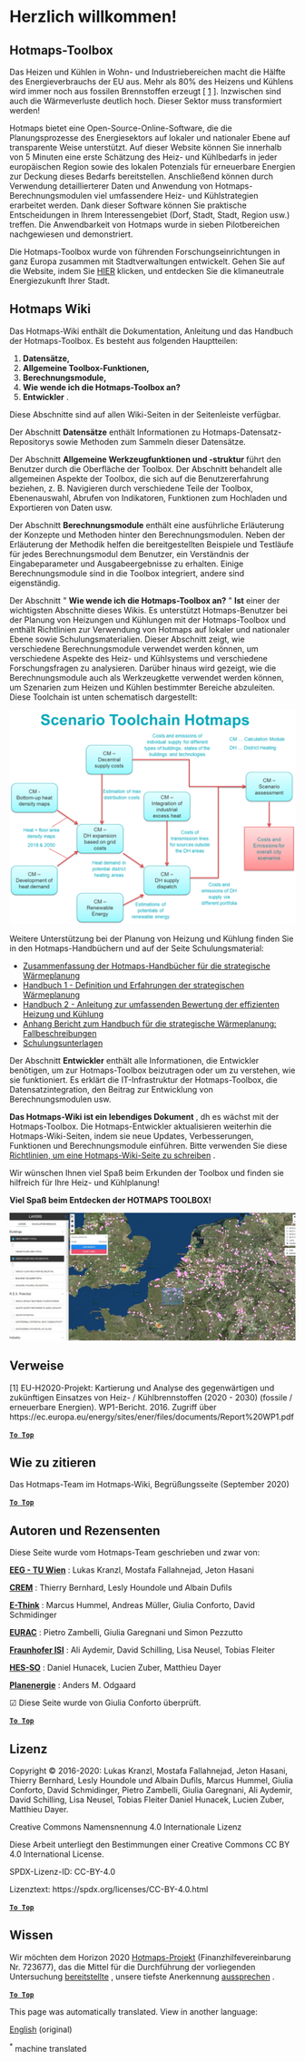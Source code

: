 <h1> <a class="anchor" id="welcome!" href="#welcome!"><i class="fa fa-link"></i></a> Herzlich willkommen! </h1><h2> <a class="anchor" id="hotmaps-toolbox" href="#hotmaps-toolbox"><i class="fa fa-link"></i></a> Hotmaps-Toolbox </h2><p> Das Heizen und Kühlen in Wohn- und Industriebereichen macht die Hälfte des Energieverbrauchs der EU aus. Mehr als 80% des Heizens und Kühlens wird immer noch aus fossilen Brennstoffen erzeugt [ <a href="#references">1</a> ]. Inzwischen sind auch die Wärmeverluste deutlich hoch. Dieser Sektor muss transformiert werden! </p><p> Hotmaps bietet eine Open-Source-Online-Software, die die Planungsprozesse des Energiesektors auf lokaler und nationaler Ebene auf transparente Weise unterstützt. Auf dieser Website können Sie innerhalb von 5 Minuten eine erste Schätzung des Heiz- und Kühlbedarfs in jeder europäischen Region sowie des lokalen Potenzials für erneuerbare Energien zur Deckung dieses Bedarfs bereitstellen. Anschließend können durch Verwendung detaillierterer Daten und Anwendung von Hotmaps-Berechnungsmodulen viel umfassendere Heiz- und Kühlstrategien erarbeitet werden. Dank dieser Software können Sie praktische Entscheidungen in Ihrem Interessengebiet (Dorf, Stadt, Stadt, Region usw.) treffen. Die Anwendbarkeit von Hotmaps wurde in sieben Pilotbereichen nachgewiesen und demonstriert. </p><p> Die Hotmaps-Toolbox wurde von führenden Forschungseinrichtungen in ganz Europa zusammen mit Stadtverwaltungen entwickelt. Gehen Sie auf die Website, indem Sie <a href="https://www.hotmaps.eu/map">HIER</a> klicken, und entdecken Sie die klimaneutrale Energiezukunft Ihrer Stadt. </p><h2> <a class="anchor" id="hotmaps-wiki" href="#hotmaps-wiki"><i class="fa fa-link"></i></a> Hotmaps Wiki </h2><p> Das Hotmaps-Wiki enthält die Dokumentation, Anleitung und das Handbuch der Hotmaps-Toolbox. Es besteht aus folgenden Hauptteilen: </p><ol><li> <strong>Datensätze,</strong> </li><li> <strong>Allgemeine Toolbox-Funktionen,</strong> </li><li> <strong>Berechnungsmodule,</strong> </li><li> <strong>Wie wende ich die Hotmaps-Toolbox an?</strong> </li><li> <strong>Entwickler</strong> . </li></ol><p> Diese Abschnitte sind auf allen Wiki-Seiten in der Seitenleiste verfügbar. </p><p> Der Abschnitt <strong>Datensätze</strong> enthält Informationen zu Hotmaps-Datensatz-Repositorys sowie Methoden zum Sammeln dieser Datensätze. </p><p> Der Abschnitt <strong>Allgemeine Werkzeugfunktionen und -struktur</strong> führt den Benutzer durch die Oberfläche der Toolbox. Der Abschnitt behandelt alle allgemeinen Aspekte der Toolbox, die sich auf die Benutzererfahrung beziehen, z. B. Navigieren durch verschiedene Teile der Toolbox, Ebenenauswahl, Abrufen von Indikatoren, Funktionen zum Hochladen und Exportieren von Daten usw. </p><p> Der Abschnitt <strong>Berechnungsmodule</strong> enthält eine ausführliche Erläuterung der Konzepte und Methoden hinter den Berechnungsmodulen. Neben der Erläuterung der Methodik helfen die bereitgestellten Beispiele und Testläufe für jedes Berechnungsmodul dem Benutzer, ein Verständnis der Eingabeparameter und Ausgabeergebnisse zu erhalten. Einige Berechnungsmodule sind in die Toolbox integriert, andere sind eigenständig. </p><p> Der Abschnitt &quot; <strong>Wie wende ich die Hotmaps-Toolbox an?</strong> &quot; <strong>Ist</strong> einer der wichtigsten Abschnitte dieses Wikis. Es unterstützt Hotmaps-Benutzer bei der Planung von Heizungen und Kühlungen mit der Hotmaps-Toolbox und enthält Richtlinien zur Verwendung von Hotmaps auf lokaler und nationaler Ebene sowie Schulungsmaterialien. Dieser Abschnitt zeigt, wie verschiedene Berechnungsmodule verwendet werden können, um verschiedene Aspekte des Heiz- und Kühlsystems und verschiedene Forschungsfragen zu analysieren. Darüber hinaus wird gezeigt, wie die Berechnungsmodule auch als Werkzeugkette verwendet werden können, um Szenarien zum Heizen und Kühlen bestimmter Bereiche abzuleiten. Diese Toolchain ist unten schematisch dargestellt: </p><p align="center"><img alt="Zeichnung" src="../images/Hotmaps_toolchain_2019-05-09.png" width="550"/></p><p> Weitere Unterstützung bei der Planung von Heizung und Kühlung finden Sie in den Hotmaps-Handbüchern und auf der Seite Schulungsmaterial: </p><ul><li> <a href="https://www.hotmaps-project.eu/wp-content/uploads/2019/04/Summary-Hotmaps-Handbook.pdf">Zusammenfassung der Hotmaps-Handbücher für die strategische Wärmeplanung</a> </li><li> <a href="https://vbn.aau.dk/da/publications/definition-amp-experiences-of-strategic-heat-planning">Handbuch 1 - Definition und Erfahrungen der strategischen Wärmeplanung</a> </li><li> <a href="https://vbn.aau.dk/da/publications/guidance-for-the-comprehensive-assessment-of-efficient-heating-an">Handbuch 2 - Anleitung zur umfassenden Bewertung der effizienten Heizung und Kühlung</a> </li><li> <a href="https://vbn.aau.dk/da/publications/appendix-report-to-the-hotmaps-handbook-for-strategic-heat-planni">Anhang Bericht zum Handbuch für die strategische Wärmeplanung: Fallbeschreibungen</a> </li><li> <a href="https://wiki.hotmaps.hevs.ch/Training-Material">Schulungsunterlagen</a> </li></ul><p> Der Abschnitt <strong>Entwickler</strong> enthält alle Informationen, die Entwickler benötigen, um zur Hotmaps-Toolbox beizutragen oder um zu verstehen, wie sie funktioniert. Es erklärt die IT-Infrastruktur der Hotmaps-Toolbox, die Datensatzintegration, den Beitrag zur Entwicklung von Berechnungsmodulen usw. </p><p> <strong>Das Hotmaps-Wiki ist ein lebendiges Dokument</strong> , dh es wächst mit der Hotmaps-Toolbox. Die Hotmaps-Entwickler aktualisieren weiterhin die Hotmaps-Wiki-Seiten, indem sie neue Updates, Verbesserungen, Funktionen und Berechnungsmodule einführen. Bitte verwenden Sie diese <a href="Guidelines-for-writing-a-Hotmaps-Wiki-page">Richtlinien, um eine Hotmaps-Wiki-Seite zu schreiben</a> . </p><p> Wir wünschen Ihnen viel Spaß beim Erkunden der Toolbox und finden sie hilfreich für Ihre Heiz- und Kühlplanung! </p><p> <strong>Viel Spaß beim Entdecken der HOTMAPS TOOLBOX!</strong> </p><p><img alt="" src="../images/Hotmaps_test.JPG"/></p><h2> <a class="anchor" id="references" href="#references"><i class="fa fa-link"></i></a> Verweise </h2><p> [1] EU-H2020-Projekt: Kartierung und Analyse des gegenwärtigen und zukünftigen Einsatzes von Heiz- / Kühlbrennstoffen (2020 - 2030) (fossile / erneuerbare Energien). WP1-Bericht. 2016. Zugriff über https://ec.europa.eu/energy/sites/ener/files/documents/Report%20WP1.pdf </p><p><ins> <code><strong><a href="#hotmaps-toolbox">To Top</a></strong></code> </ins> </p><h2> <a class="anchor" id="how-to-cite" href="#how-to-cite"><i class="fa fa-link"></i></a> Wie zu zitieren </h2><p> Das Hotmaps-Team im Hotmaps-Wiki, Begrüßungsseite (September 2020) </p><p><ins> <code><strong><a href="#hotmaps-toolbox">To Top</a></strong></code> </ins> </p><h2> <a class="anchor" id="authors-and-reviewers" href="#authors-and-reviewers"><i class="fa fa-link"></i></a> Autoren und Rezensenten </h2><p> Diese Seite wurde vom Hotmaps-Team geschrieben und zwar von: </p><p> <strong><a href="https://eeg.tuwien.ac.at/">EEG - TU Wien</a></strong> : Lukas Kranzl, Mostafa Fallahnejad, Jeton Hasani </p><p> <strong><a href="https://www.crem.ch/">CREM</a></strong> : Thierry Bernhard, Lesly Houndole und Albain Dufils </p><p> <strong><a href="https://e-think.ac.at">E-Think</a></strong> : Marcus Hummel, Andreas Müller, Giulia Conforto, David Schmidinger </p><p> <strong><a href="http://www.eurac.edu">EURAC</a></strong> : Pietro Zambelli, Giulia Garegnani und Simon Pezzutto </p><p> <strong><a href="https://isi.fraunhofer.de/">Fraunhofer ISI</a></strong> : Ali Aydemir, David Schilling, Lisa Neusel, Tobias Fleiter </p><p> <strong><a href="https://www.hevs.ch">HES-SO</a></strong> : Daniel Hunacek, Lucien Zuber, Matthieu Dayer </p><p> <strong><a href="https://planenergi.dk/">Planenergie</a></strong> : Anders M. Odgaard </p><p> ☑ Diese Seite wurde von Giulia Conforto überprüft. </p><p> <a href="#table-of-contents"><strong><code>To Top</code></strong></a> </p> <h2> <a class="anchor" id="license" href="#license"><i class="fa fa-link"></i></a> Lizenz </h2><p> Copyright © 2016-2020: Lukas Kranzl, Mostafa Fallahnejad, Jeton Hasani, Thierry Bernhard, Lesly Houndole und Albain Dufils, Marcus Hummel, Giulia Conforto, David Schmidinger, Pietro Zambelli, Giulia Garegnani, Ali Aydemir, David Schilling, Lisa Neusel, Tobias Fleiter Daniel Hunacek, Lucien Zuber, Matthieu Dayer. </p><p> Creative Commons Namensnennung 4.0 Internationale Lizenz </p><p> Diese Arbeit unterliegt den Bestimmungen einer Creative Commons CC BY 4.0 International License. </p><p> SPDX-Lizenz-ID: CC-BY-4.0 </p><p> Lizenztext: https://spdx.org/licenses/CC-BY-4.0.html </p><p><ins> <code><strong><a href="#hotmaps-toolbox">To Top</a></strong></code> </ins> </p><h2> <a class="anchor" id="acknowledgement" href="#acknowledgement"><i class="fa fa-link"></i></a> Wissen </h2><p> Wir möchten dem Horizon 2020 <a href="https://www.hotmaps-project.eu">Hotmaps-Projekt</a> (Finanzhilfevereinbarung Nr. 723677), das die Mittel für die Durchführung der vorliegenden Untersuchung <a href="https://www.hotmaps-project.eu">bereitstellte</a> , unsere tiefste Anerkennung <a href="https://www.hotmaps-project.eu">aussprechen</a> . </p><p><ins> <code><strong><a href="#hotmaps-toolbox">To Top</a></strong></code> </ins> </p>


<!--- THIS IS A SUPER UNIQUE IDENTIFIER -->

This page was automatically translated. View in another language:

[English](../en/Home) (original)  

<sup>\*</sup> machine translated
